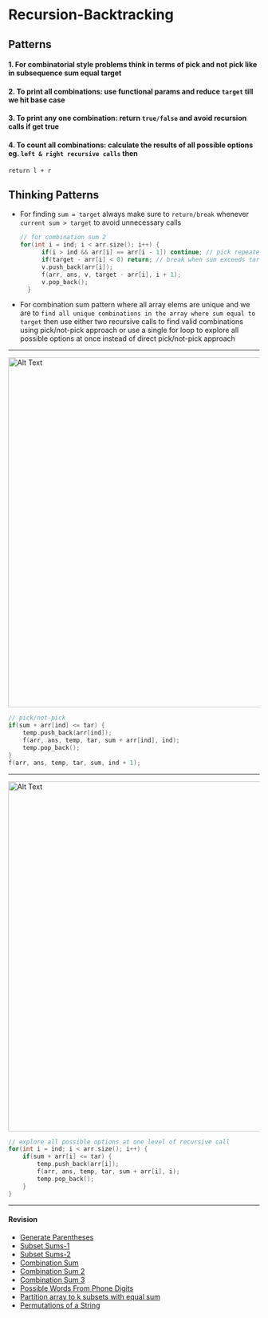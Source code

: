 
# Recursion-Backtracking

## Patterns
#### 1. For combinatorial style problems think in terms of pick and not pick like in subsequence sum equal target
#### 2. To print all combinations: use functional params and reduce `target` till we hit base case
#### 3. To print any one combination: return  `true/false` and avoid recursion calls if get true
#### 4. To count all combinations: calculate the results of all possible options eg. `left & right recursive calls` then 
  `return l + r`

## Thinking Patterns
- For finding `sum = target` always make sure to `return/break` whenever `current sum > target` to avoid unnecessary calls
    ```cpp
    // for combination sum 2
    for(int i = ind; i < arr.size(); i++) {
          if(i > ind && arr[i] == arr[i - 1]) continue; // pick repeated elements only while starting the loop
          if(target - arr[i] < 0) return; // break when sum exceeds target
          v.push_back(arr[i]);
          f(arr, ans, v, target - arr[i], i + 1);
          v.pop_back();
      }
    ```

- For combination sum pattern where all array elems are unique and we are to `find all unique combinations in the array where
  sum equal to target` then use either two recursive calls to find valid combinations using pick/not-pick approach or use a single
  for loop to explore all possible options at once instead of direct pick/not-pick approach
---
  <img src="https://github.com/user-attachments/assets/53c33f62-d5ca-4723-9efd-2dd4b3fb51b3" alt="Alt Text" width="700">

  ```cpp
  // pick/not-pick
  if(sum + arr[ind] <= tar) {
      temp.push_back(arr[ind]);
      f(arr, ans, temp, tar, sum + arr[ind], ind);
      temp.pop_back();
  }
  f(arr, ans, temp, tar, sum, ind + 1);
  ```

---
  <img src="https://github.com/user-attachments/assets/f6959c9e-4bcc-4941-8fc6-1dd5bb7d5ed6" alt="Alt Text" width="700" >

  ```cpp
  // explore all possible options at one level of recursive call
  for(int i = ind; i < arr.size(); i++) {
      if(sum + arr[i] <= tar) {
          temp.push_back(arr[i]);
          f(arr, ans, temp, tar, sum + arr[i], i);
          temp.pop_back();
      }
  }
  ```
---  


#### Revision
- [Generate Parentheses](https://www.geeksforgeeks.org/problems/generate-all-possible-parentheses/1)
- [Subset Sums-1](https://www.geeksforgeeks.org/problems/subset-sums2234/1)
- [Subset Sums-2](https://www.geeksforgeeks.org/problems/subset-sum-ii/1)
- [Combination Sum](https://www.geeksforgeeks.org/problems/combination-sum-1587115620/0)
- [Combination Sum 2](https://www.geeksforgeeks.org/problems/combination-sum-ii-1664263832/1)
- [Combination Sum 3](https://leetcode.com/problems/combination-sum-iii/submissions/1650581574/)
- [Possible Words From Phone Digits](https://www.geeksforgeeks.org/problems/possible-words-from-phone-digits-1587115620/1)
- [Partition array to k subsets with equal sum](https://www.geeksforgeeks.org/problems/partition-array-to-k-subsets/1)
- [Permutations of a String](https://www.geeksforgeeks.org/problems/permutations-of-a-given-string2041/1)
